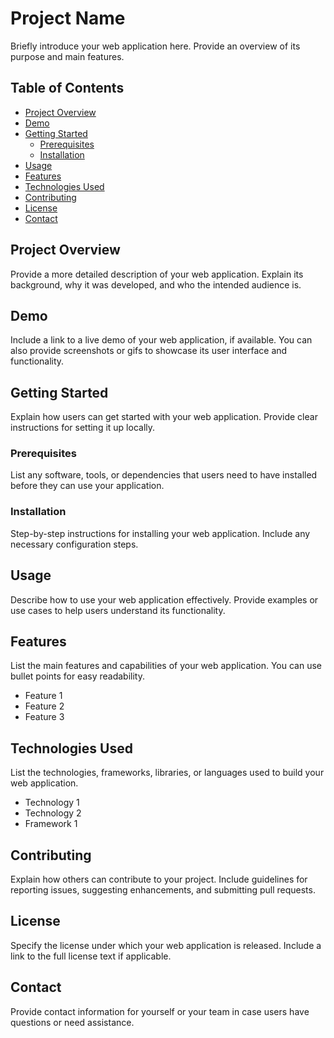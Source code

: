# Project Name

 

Briefly introduce your web application here. Provide an overview of its purpose and main features.

 

## Table of Contents

 

- [Project Overview](#project-overview)
- [Demo](#demo)
- [Getting Started](#getting-started)
  - [Prerequisites](#prerequisites)
  - [Installation](#installation)
- [Usage](#usage)
- [Features](#features)
- [Technologies Used](#technologies-used)
- [Contributing](#contributing)
- [License](#license)
- [Contact](#contact)

 

## Project Overview

 

Provide a more detailed description of your web application. Explain its background, why it was developed, and who the intended audience is.

 

## Demo

 

Include a link to a live demo of your web application, if available. You can also provide screenshots or gifs to showcase its user interface and functionality.

 

## Getting Started

 

Explain how users can get started with your web application. Provide clear instructions for setting it up locally.

 

### Prerequisites

 

List any software, tools, or dependencies that users need to have installed before they can use your application.

 

### Installation

 

Step-by-step instructions for installing your web application. Include any necessary configuration steps.

 

## Usage

 

Describe how to use your web application effectively. Provide examples or use cases to help users understand its functionality.

 

## Features

 

List the main features and capabilities of your web application. You can use bullet points for easy readability.

 

- Feature 1
- Feature 2
- Feature 3

 

## Technologies Used

 

List the technologies, frameworks, libraries, or languages used to build your web application.

 

- Technology 1
- Technology 2
- Framework 1

 

## Contributing

 

Explain how others can contribute to your project. Include guidelines for reporting issues, suggesting enhancements, and submitting pull requests.

 

## License

 

Specify the license under which your web application is released. Include a link to the full license text if applicable.

 

## Contact

 

Provide contact information for yourself or your team in case users have questions or need assistance.
